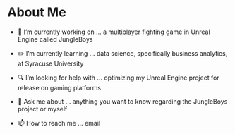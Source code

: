 # About Me


- 👾 I’m currently working on ... a multiplayer fighting game in Unreal Engine called JungleBoys

- ✏️ I’m currently learning ... data science, specifically business analytics, at Syracuse University

- 🔍 I’m looking for help with ... optimizing my Unreal Engine project for release on gaming platforms

- 💬 Ask me about ... anything you want to know regarding the JungleBoys project or myself

- 📫 How to reach me ... email

